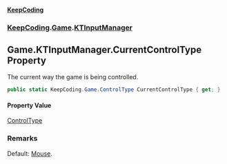 #### [KeepCoding](index.md 'index')
### [KeepCoding](KeepCoding.md 'KeepCoding').[Game](Game.md 'KeepCoding.Game').[KTInputManager](Game.KTInputManager.md 'KeepCoding.Game.KTInputManager')
## Game.KTInputManager.CurrentControlType Property
The current way the game is being controlled.  
```csharp
public static KeepCoding.Game.ControlType CurrentControlType { get; }
```
#### Property Value
[ControlType](Game.ControlType.md 'KeepCoding.Game.ControlType')
### Remarks
Default: [Mouse](Game.ControlType.md#KeepCoding.Game.ControlType.Mouse 'KeepCoding.Game.ControlType.Mouse').  
